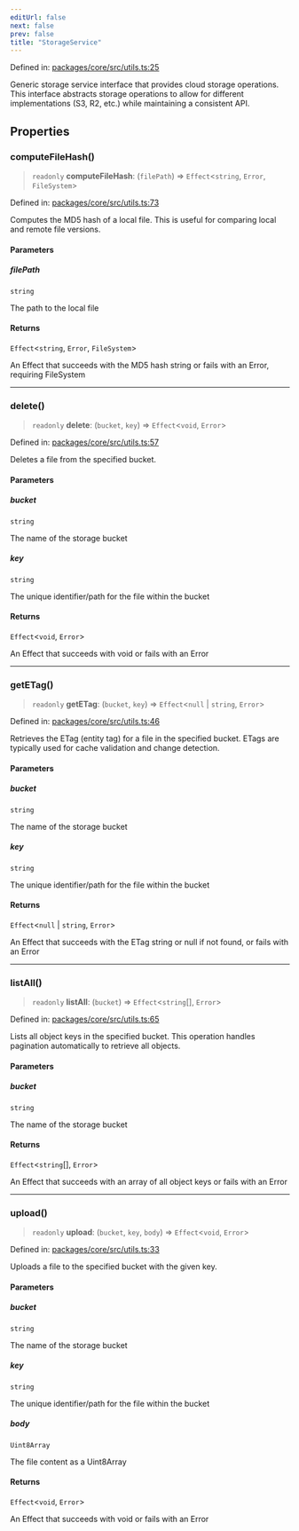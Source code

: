 ```yaml
---
editUrl: false
next: false
prev: false
title: "StorageService"
---
```


Defined in: [packages/core/src/utils.ts:25](https://github.com/bitswired/foldcms/blob/19c9e600da6c0170e8229bb7e1889de08e1cce6f/packages/core/src/utils.ts#L25)

Generic storage service interface that provides cloud storage operations.
This interface abstracts storage operations to allow for different implementations
(S3, R2, etc.) while maintaining a consistent API.

## Properties

### computeFileHash()

> `readonly` **computeFileHash**: (`filePath`) => `Effect`\<`string`, `Error`, `FileSystem`\>

Defined in: [packages/core/src/utils.ts:73](https://github.com/bitswired/foldcms/blob/19c9e600da6c0170e8229bb7e1889de08e1cce6f/packages/core/src/utils.ts#L73)

Computes the MD5 hash of a local file.
This is useful for comparing local and remote file versions.

#### Parameters

##### filePath

`string`

The path to the local file

#### Returns

`Effect`\<`string`, `Error`, `FileSystem`\>

An Effect that succeeds with the MD5 hash string or fails with an Error, requiring FileSystem

***

### delete()

> `readonly` **delete**: (`bucket`, `key`) => `Effect`\<`void`, `Error`\>

Defined in: [packages/core/src/utils.ts:57](https://github.com/bitswired/foldcms/blob/19c9e600da6c0170e8229bb7e1889de08e1cce6f/packages/core/src/utils.ts#L57)

Deletes a file from the specified bucket.

#### Parameters

##### bucket

`string`

The name of the storage bucket

##### key

`string`

The unique identifier/path for the file within the bucket

#### Returns

`Effect`\<`void`, `Error`\>

An Effect that succeeds with void or fails with an Error

***

### getETag()

> `readonly` **getETag**: (`bucket`, `key`) => `Effect`\<`null` \| `string`, `Error`\>

Defined in: [packages/core/src/utils.ts:46](https://github.com/bitswired/foldcms/blob/19c9e600da6c0170e8229bb7e1889de08e1cce6f/packages/core/src/utils.ts#L46)

Retrieves the ETag (entity tag) for a file in the specified bucket.
ETags are typically used for cache validation and change detection.

#### Parameters

##### bucket

`string`

The name of the storage bucket

##### key

`string`

The unique identifier/path for the file within the bucket

#### Returns

`Effect`\<`null` \| `string`, `Error`\>

An Effect that succeeds with the ETag string or null if not found, or fails with an Error

***

### listAll()

> `readonly` **listAll**: (`bucket`) => `Effect`\<`string`[], `Error`\>

Defined in: [packages/core/src/utils.ts:65](https://github.com/bitswired/foldcms/blob/19c9e600da6c0170e8229bb7e1889de08e1cce6f/packages/core/src/utils.ts#L65)

Lists all object keys in the specified bucket.
This operation handles pagination automatically to retrieve all objects.

#### Parameters

##### bucket

`string`

The name of the storage bucket

#### Returns

`Effect`\<`string`[], `Error`\>

An Effect that succeeds with an array of all object keys or fails with an Error

***

### upload()

> `readonly` **upload**: (`bucket`, `key`, `body`) => `Effect`\<`void`, `Error`\>

Defined in: [packages/core/src/utils.ts:33](https://github.com/bitswired/foldcms/blob/19c9e600da6c0170e8229bb7e1889de08e1cce6f/packages/core/src/utils.ts#L33)

Uploads a file to the specified bucket with the given key.

#### Parameters

##### bucket

`string`

The name of the storage bucket

##### key

`string`

The unique identifier/path for the file within the bucket

##### body

`Uint8Array`

The file content as a Uint8Array

#### Returns

`Effect`\<`void`, `Error`\>

An Effect that succeeds with void or fails with an Error
